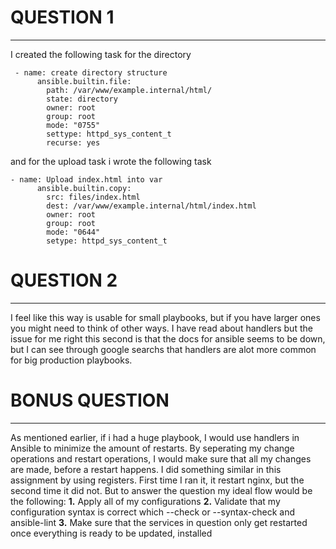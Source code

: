 # QUESTION 1 
-------
I created the following task for the directory
```
 - name: create directory structure 
      ansible.builtin.file:
        path: /var/www/example.internal/html/
        state: directory 
        owner: root
        group: root
        mode: "0755"
        settype: httpd_sys_content_t
        recurse: yes
```

and for the upload task i wrote the following task
```
- name: Upload index.html into var
      ansible.builtin.copy:
        src: files/index.html
        dest: /var/www/example.internal/html/index.html
        owner: root
        group: root
        mode: "0644"
        setype: httpd_sys_content_t
```



# QUESTION 2
-------------
I feel like this way is usable for small playbooks, but if you have larger ones you might need to think of other ways. I have read about handlers
but the issue for me right this second is that the docs for ansible seems to be down, but I can see through google searchs that handlers are alot
more common for big production playbooks. 

# BONUS QUESTION
--------------
As mentioned earlier, if i had a huge playbook, I would use handlers in Ansible to minimize the amount of restarts. By seperating my change
operations and restart operations, I would make sure that all my changes are made, before a restart happens. I did something similar in this assignment
by using registers. First time I ran it, it restart nginx, but the second time it did not. But to answer the question my ideal flow would be the following:
**1.** Apply all of my configurations
**2.** Validate that my configuration syntax is correct which --check or --syntax-check and ansible-lint 
**3.** Make sure that the services in question only get restarted once everything is ready to be updated, installed


